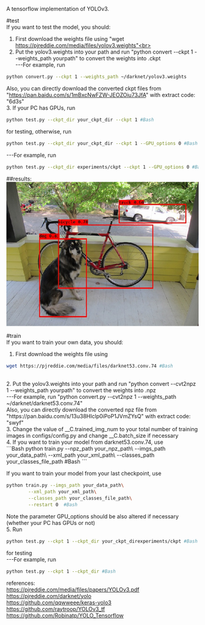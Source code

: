 A tensorflow implementation of YOLOv3.


#test<br>
If you want to test the model, you should:

1. First download the weights file using "wget https://pjreddie.com/media/files/yolov3.weights"<br>
2. Put the yolov3.weights into your path and run "python convert --ckpt 1 --weights_path yourpath" to convert the weights into .ckpt  <br>        ---For example, run
```Bash
python convert.py --ckpt 1 --weights_path ~/darknet/yolov3.weights
```
Also, you can directly download the converted ckpt files from "https://pan.baidu.com/s/1mBxcNwFZW-JEOZOiu73JfA" with extract code: "6d3s"<br>
3. If your PC has GPUs, run
```Bash
python test.py --ckpt_dir your_ckpt_dir --ckpt 1 #Bash
```
for testing, otherwise, run
```Bash
python test.py --ckpt_dir your_ckpt_dir --ckpt 1 --GPU_options 0 #Bash
```
---For example, run
```Bash
python test.py --ckpt_dir experiments/ckpt --ckpt 1 --GPU_options 0 #Bash
```

##results:<br>
![](https://github.com/csjiangwm/YOLOv3-tensorflow/blob/master/prediction.jpg) 

#train<br>
If you want to train your own data, you should:

1. First download the weights file using 
```Bash
wget https://pjreddie.com/media/files/darknet53.conv.74 #Bash
``` 
<br>
2. Put the yolov3.weights into your path and run "python convert --cvt2npz 1 --weights_path yourpath" to convert the weights into .npz <br>        ---For example, run "python convert.py --cvt2npz 1 --weights_path ~/darknet/darknet53.conv.74" <br>    Also, you can directly download the converted npz file from "https://pan.baidu.com/s/13u38HIclp0iPoP1JVmZYsQ" with extract code: "swyf" <br>
3. Change the value of __C.trained_img_num to your total number of training images in configs/config.py and change __C.batch_size if necessary <br>
4. If you want to train your model from darknet53.conv.74, use <br>
```Bash
python train.py --npz_path your_npz_path\
                --imgs_path your_data_path\
		--xml_path your_xml_path\
		--classes_path your_classes_file_path  #Bash
```
										
   If you want to train your model from your last checkpoint, use <br>
```Bash
python train.py --imgs_path your_data_path\
		--xml_path your_xml_path\
		--classes_path your_classes_file_path\
		--restart 0  #Bash
```
   Note the parameter GPU_options should be also altered if necessary (whether your PC has GPUs or not) <br>
5. Run
```Bash
python test.py --ckpt 1 --ckpt_dir your_ckpt_direxperiments/ckpt #Bash
```
 for testing <br>        ---For example, run
```Bash
python test.py --ckpt 1 --ckpt_dir #Bash
```

references:<br>
https://pjreddie.com/media/files/papers/YOLOv3.pdf <br>
https://pjreddie.com/darknet/yolo <br>
https://github.com/qqwweee/keras-yolo3 <br>
https://github.com/raytroop/YOLOv3_tf <br>
https://github.com/Robinatp/YOLO_Tensorflow
